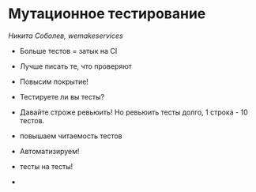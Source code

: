 # Мутационное тестирование

*Никита Соболев, wemakeservices*

* Больше тестов = затык на CI
* Лучше писать те, что проверяют
* Повысим покрытие! 
* Тестируете ли вы тесты?
* Давайте строже ревьюить! Но ревьюить тесты долго, 1 строка - 10 тестов. 

* повышаем читаемость тестов
* Автоматизируем!
* тесты на тесты!

* 



